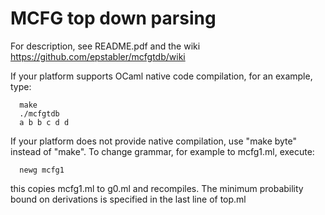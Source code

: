 MCFG top down parsing
=====================

For description, see README.pdf and the wiki https://github.com/epstabler/mcfgtdb/wiki

If your platform supports OCaml native code compilation, for an example, type:

      make
      ./mcfgtdb
      a b b c d d

If your platform does not provide native compilation, use "make byte" instead of "make".
To change grammar, for example to mcfg1.ml, execute:

      newg mcfg1

this copies mcfg1.ml to g0.ml and recompiles. 
The minimum probability bound on derivations is specified in the last line of top.ml


